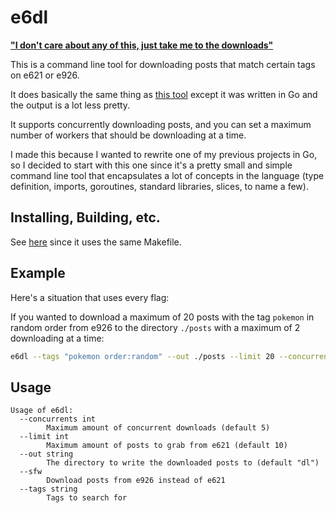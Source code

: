 # e6dl

**["I don't care about any of this, just take me to the downloads"](https://github.com/tjhorner/e6dl/releases/latest)**

This is a command line tool for downloading posts that match certain tags on e621 or e926.

It does basically the same thing as [this tool](https://www.npmjs.com/package/e6dl) except it was written in Go and the output is a lot less pretty.

It supports concurrently downloading posts, and you can set a maximum number of workers that should be downloading at a time.

I made this because I wanted to rewrite one of my previous projects in Go, so I decided to start with this one since it's a pretty small and simple command line tool that encapsulates a lot of concepts in the language (type definition, imports, goroutines, standard libraries, slices, to name a few).

## Installing, Building, etc.

See [here](https://github.com/tjhorner/nplcsv/blob/master/README.md) since it uses the same Makefile.

## Example

Here's a situation that uses every flag:

If you wanted to download a maximum of 20 posts with the tag `pokemon` in random order from e926 to the directory `./posts` with a maximum of 2 downloading at a time:

```bash
e6dl --tags "pokemon order:random" --out ./posts --limit 20 --concurrents 2 --sfw
```

## Usage

```
Usage of e6dl:
  --concurrents int
    	Maximum amount of concurrent downloads (default 5)
  --limit int
    	Maximum amount of posts to grab from e621 (default 10)
  --out string
    	The directory to write the downloaded posts to (default "dl")
  --sfw
    	Download posts from e926 instead of e621
  --tags string
    	Tags to search for
```